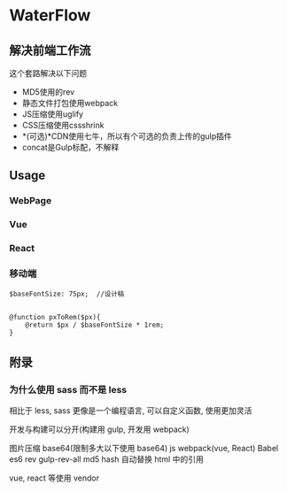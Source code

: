 # WaterFlow 

## 解决前端工作流

这个套路解决以下问题
* MD5使用的rev
* 静态文件打包使用webpack
* JS压缩使用uglify
* CSS压缩使用cssshrink
* *(可选)*CDN使用七牛，所以有个可选的负责上传的gulp插件
* concat是Gulp标配，不解释
## Usage
### WebPage


### Vue


### React


### 移动端
```
$baseFontSize: 75px;  //设计稿


@function pxToRem($px){
	@return $px / $baseFontSize * 1rem;
}
```

## 附录
### 为什么使用 sass 而不是 less
相比于 less, sass 更像是一个编程语言, 可以自定义函数, 使用更加灵活





开发与构建可以分开(构建用 gulp, 开发用 webpack)


图片压缩  base64(限制多大以下使用 base64)
js  webpack(vue, React)
Babel es6
rev gulp-rev-all  md5 hash 自动替换 html 中的引用

vue, react 等使用 vendor





